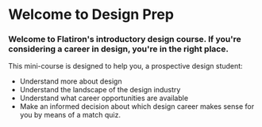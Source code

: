 # Welcome to Design Prep #


### Welcome to Flatiron's introductory design course. If you're considering a career in design, you're in the right place.

This mini-course is designed to help you, a prospective design student:
* Understand more about design
* Understand the landscape of the design industry
* Understand what career opportunities are available
* Make an informed decision about which design career makes sense for you by means of a match quiz.

